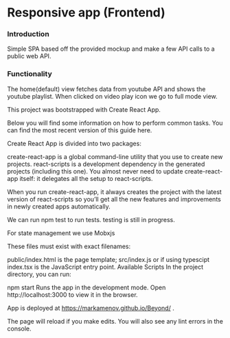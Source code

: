 # Responsive app (Frontend)

### Introduction 
Simple SPA based off the provided mockup and make a few API calls to a public web API.

### Functionality
The home(default) view fetches data from youtube API and shows the youtube playlist. When clicked on video play icon we go to full mode view.  

This project was bootstrapped with Create React App.

Below you will find some information on how to perform common tasks. You can find the most recent version of this guide here.

Create React App is divided into two packages:

create-react-app is a global command-line utility that you use to create new projects. react-scripts is a development dependency in the generated projects (including this one). You almost never need to update create-react-app itself: it delegates all the setup to react-scripts.

When you run create-react-app, it always creates the project with the latest version of react-scripts so you’ll get all the new features and improvements in newly created apps automatically.

We can run npm test to run tests. testing is still in progress.

For state management we use Mobxjs
 
These files must exist with exact filenames:
 
public/index.html is the page template; src/index.js or if using typescipt index.tsx is the JavaScript entry point. Available Scripts In the project directory, you can run:

npm start Runs the app in the development mode. Open http://localhost:3000 to view it in the browser.

App is deployed at https://markamenov.github.io/Beyond/ .

The page will reload if you make edits. You will also see any lint errors in the console.

[theYouTubeApi]: <https://www.googleapis.com/youtube/v3/playlistItems?part=snippet,contentDetails,status&maxResults=10&playlistId=PLSi28iDfECJPJYFA4wjlF5KUucFvc0qbQ&key=AIzaSyCuv_16onZRx3qHDStC-FUp__A6si-fStw>
